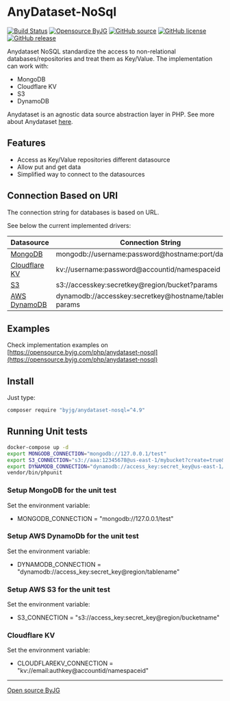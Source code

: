 # AnyDataset-NoSql

[![Build Status](https://github.com/byjg/php-anydataset-nosql/actions/workflows/phpunit.yml/badge.svg?branch=master)](https://github.com/byjg/php-anydataset-nosql/actions/workflows/phpunit.yml)
[![Opensource ByJG](https://img.shields.io/badge/opensource-byjg-success.svg)](http://opensource.byjg.com)
[![GitHub source](https://img.shields.io/badge/Github-source-informational?logo=github)](https://github.com/byjg/php-anydataset-nosql/)
[![GitHub license](https://img.shields.io/github/license/byjg/php-anydataset-nosql.svg)](https://opensource.byjg.com/opensource/licensing.html)
[![GitHub release](https://img.shields.io/github/release/byjg/php-anydataset-nosql.svg)](https://github.com/byjg/php-anydataset-nosql/releases/)

Anydataset NoSQL standardize the access to non-relational databases/repositories and treat them as Key/Value.
The implementation can work with:

- MongoDB
- Cloudflare KV
- S3
- DynamoDB

Anydataset is an agnostic data source abstraction layer in PHP. See more about Anydataset [here](https://opensource.byjg.com/php/anydataset).

## Features

- Access as Key/Value repositories different datasource
- Allow put and get data
- Simplified way to connect to the datasources

## Connection Based on URI

The connection string for databases is based on URL.

See below the current implemented drivers:

| Datasource                                  | Connection String                                        |
|---------------------------------------------|----------------------------------------------------------|
| [MongoDB](docs/MongoDB.md)                  | mongodb://username:password@hostname:port/database       |
| [Cloudflare KV](docs/CloudFlareKV.md)       | kv://username:password@accountid/namespaceid             |
| [S3](docs/AwsS3KeyValue.md)                 | s3://accesskey:secretkey@region/bucket?params            |
| [AWS DynamoDB](docs/AwsDynamoDbKeyValue.md) | dynamodb://accesskey:secretkey@hostname/tablename?params |


## Examples

Check implementation examples on [https://opensource.byjg.com/php/anydataset-nosql](https://opensource.byjg.com/php/anydataset-nosql)

## Install

Just type: 

```bash
composer require "byjg/anydataset-nosql=^4.9"
```

## Running Unit tests

```bash
docker-compose up -d
export MONGODB_CONNECTION="mongodb://127.0.0.1/test"
export S3_CONNECTION="s3://aaa:12345678@us-east-1/mybucket?create=true&endpoint=http://127.0.0.1:4566"
export DYNAMODB_CONNECTION="dynamodb://access_key:secret_key@us-east-1/tablename?endpoint=http://127.0.0.1:8000"
vendor/bin/phpunit
```


### Setup MongoDB for the unit test

Set the environment variable:

- MONGODB_CONNECTION = "mongodb://127.0.0.1/test"

### Setup AWS DynamoDb for the unit test

Set the environment variable:
 
- DYNAMODB_CONNECTION = "dynamodb://access_key:secret_key@region/tablename"

### Setup AWS S3 for the unit test

Set the environment variable:
 
- S3_CONNECTION = "s3://access_key:secret_key@region/bucketname"


### Cloudflare KV

Set the environment variable:
 
- CLOUDFLAREKV_CONNECTION = "kv://email:authkey@accountid/namespaceid"



----
[Open source ByJG](http://opensource.byjg.com)
